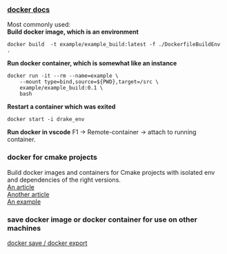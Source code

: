 ### [docker docs](https://docs.docker.com/engine/reference/commandline/run/)
Most commonly used:\
**Build docker image, which is an environment**
```
docker build  -t example/example_build:latest -f ./DockerfileBuildEnv . 
```
**Run docker container, which is somewhat like an instance**
```
docker run -it --rm --name=example \
    --mount type=bind,source=${PWD},target=/src \
    example/example_build:0.1 \
    bash
```
**Restart a container which was exited**
```
docker start -i drake_env
```
**Run docker in vscode**
F1 -> Remote-container -> attach to running container.

### docker for cmake projects 
Build docker images and containers for Cmake projects with isolated env and dependencies of the right versions. \
[An article](https://ddanilov.me/dockerized-cpp-build) \
[Another article](https://medium.com/@mfcollins3/shipping-c-programs-in-docker-1d79568f6f52)\
[An example](https://github.com/f-squirrel/dockerized_cpp_build_example)  

### save docker image or docker container for use on other machines
[docker save / docker export](https://www.baeldung.com/ops/docker-save-export)

